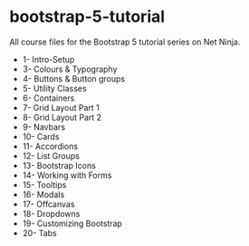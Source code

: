 # bootstrap-5-tutorial
All course files for the Bootstrap 5 tutorial series on Net Ninja.

* 1- Intro-Setup
* 3- Colours & Typography
* 4- Buttons & Button groups
* 5- Utility Classes
* 6- Containers
* 7- Grid Layout Part 1
* 8- Grid Layout Part 2 
* 9- Navbars
* 10- Cards
* 11- Accordions
* 12- List Groups
* 13- Bootstrap Icons
* 14- Working with Forms
* 15- Tooltips
* 16- Modals
* 17- Offcanvas
* 18- Dropdowns
* 19- Customizing Bootstrap
* 20- Tabs
